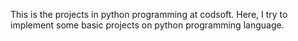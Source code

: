 This is the projects in python programming at codsoft.
Here, I try to implement some basic projects on python programming language.
